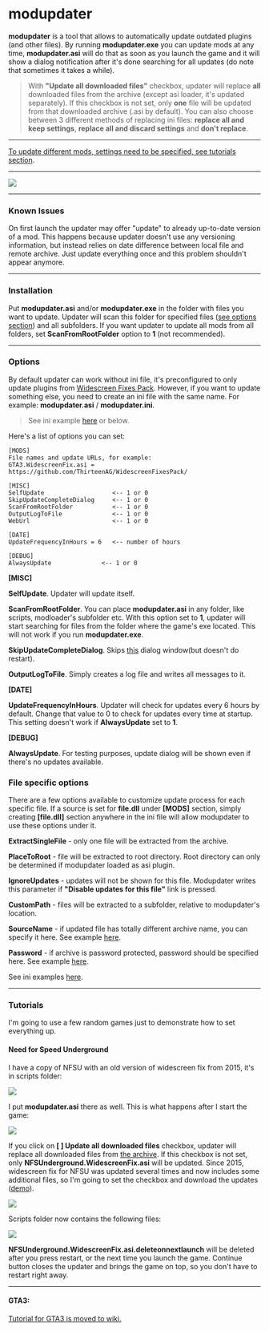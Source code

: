 modupdater
===================

**modupdater** is a tool that allows to automatically update outdated plugins (and other files). By running **modupdater.exe** you can update mods at any time,  **modupdater.asi** will do that as soon as you launch the game and it will show a dialog notification after it's done searching for all updates (do note that sometimes it takes a while).

>With **"Update all downloaded files"** checkbox, updater will replace **all** downloaded files from the archive (except asi loader, it's updated separately).
>If this checkbox is not set, only **one** file will be updated from that downloaded archive (.asi by default).
>You can also choose between 3 different methods of replacing ini files: **replace all and keep settings**, **replace all and discard settings** and **don't replace**.

----------

[To update different mods, settings need to be specified, see tutorials section](#tutorials).

----------


![](https://i.imgur.com/j7llJJG.png)

----------

###  Known Issues

On first launch the updater may offer "update" to already up-to-date version of a mod. This happens because updater doesn't use any versioning information, but instead relies on date difference between local file and remote archive. Just update everything once and this problem shouldn't appear anymore.

-------------------------------

###  Installation

Put **modupdater.asi** and/or **modupdater.exe** in the folder with files you want to update. Updater will scan this folder for specified files ([see options section](#options)) and all subfolders. If you want updater to update all mods from all folders, set **ScanFromRootFolder** option to **1** (not recommended).

-------------------------------

###  Options

By default updater can work without ini file, it's preconfigured to only update plugins from [Widescreen Fixes Pack](https://thirteenag.github.io/wfp). However, if you want to update something else, you need to create an ini file with the same name. For example: **modupdater.asi** / **modupdater.ini**.

> See ini example [here](https://github.com/ThirteenAG/modupdater/tree/master/inisamples) or below.

Here's a list of options you can set:

    [MODS]
    File names and update URLs, for example:
    GTA3.WidescreenFix.asi = https://github.com/ThirteenAG/WidescreenFixesPack/
    
    [MISC]
    SelfUpdate                   <-- 1 or 0
    SkipUpdateCompleteDialog     <-- 1 or 0
    ScanFromRootFolder           <-- 1 or 0
    OutputLogToFile              <-- 1 or 0
    WebUrl                       <-- 1 or 0

    [DATE]
    UpdateFrequencyInHours = 6   <-- number of hours
    
    [DEBUG]
    AlwaysUpdate              <-- 1 or 0


**[MISC]**

**SelfUpdate**. Updater will update itself.

**ScanFromRootFolder**. You can place **modupdater.asi** in any folder, like scripts, modloader's subfolder etc. With this option set to **1**, updater will start searching for files from the folder where the game's exe located. This will not work if you run **modupdater.exe**.

**SkipUpdateCompleteDialog**. Skips [this](http://i.imgur.com/mM30zCH.png) dialog window(but doesn't do restart).

**OutputLogToFile**. Simply creates a log file and writes all messages to it.

**[DATE]**

**UpdateFrequencyInHours**. Updater will check for updates every 6 hours by default. Change that value to 0 to check for updates every time at startup. This setting doesn't work if **AlwaysUpdate** set to **1**.

**[DEBUG]**

**AlwaysUpdate**. For testing purposes, update dialog will be shown even if there's no updates available. 

###  File specific options

There are a few options available to customize update process for each specific file. If a source is set for **file.dll** under **[MODS]** section, simply creating **[file.dll]** section anywhere in the ini file will allow modupdater to use these options under it.

**ExtractSingleFile** - only one file will be extracted from the archive.

**PlaceToRoot** - file will be extracted to root directory. Root directory can only be determined if modupdater loaded as asi plugin.

**IgnoreUpdates** - updates will not be shown for this file. Modupdater writes this parameter if **"Disable updates for this file"** link is pressed.

**CustomPath** - files will be extracted to a subfolder, relative to modupdater's location.

**SourceName** - if updated file has totally different archive name, you can specify it here. See example [here](https://github.com/ThirteenAG/modupdater/blob/master/inisamples/gtasa%20-%20modloader/modupdater.ini#L12-L15).

**Password** - if archive is password protected, password should be specified here. See example [here](https://github.com/ThirteenAG/modupdater/blob/master/inisamples/dgvoodoo%20-%20download/modupdater.ini).

See ini examples [here](https://github.com/ThirteenAG/modupdater/tree/master/inisamples).

-------------------------------

###  Tutorials

I'm going to use a few random games just to demonstrate how to set everything up.

#### Need for Speed Underground

I have a copy of NFSU with an old version of widescreen fix from 2015, it's in scripts folder:

![](http://i.imgur.com/lMSyXDS.png)

I put **modupdater.asi** there as well. This is what happens after I start the game:

![](http://i.imgur.com/lCmA2SO.png)

If you click on **[ ] Update all downloaded files** checkbox, updater will replace all downloaded files from [the archive](https://github.com/ThirteenAG/WidescreenFixesPack/releases/download/nfsu/NFSUnderground.WidescreenFix.zip). If this checkbox is not set, only **NFSUnderground.WidescreenFix.asi** will be updated. Since 2015, widescreen fix for NFSU was updated several times and now includes some additional files, so I'm going to set the checkbox and download the updates ([demo](http://i.imgur.com/Okyh5bb.gifv)).

![](http://i.imgur.com/kig9kpF.png)

Scripts folder now contains the following files:

![](http://i.imgur.com/yMRXW8F.png)

**NFSUnderground.WidescreenFix.asi.deleteonnextlaunch** will be deleted after you press restart, or the next time you launch the game. Continue button closes the updater and brings the game on top, so you don't have to restart right away.

------------------------------------------

#### GTA3:

[Tutorial for GTA3 is moved to wiki.](https://github.com/ThirteenAG/modupdater/wiki/GTA3-Tutorial)
